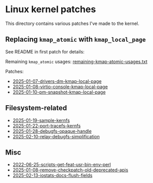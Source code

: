 # Linux kernel patches

This directory contains various patches I've made to the kernel.

## Replacing `kmap_atomic` with `kmap_local_page`

See README in first patch for details:

Remaining `kmap_atomic` usages: [remaining-kmap-atomic-usages.txt](./2025-01-07-drivers-dm-kmap-local-page/remaining-kmap-atomic-usages.txt)

Patches:

- [2025-01-07-drivers-dm-kmap-local-page](./2025-01-07-drivers-dm-kmap-local-page)
- [2025-01-08-virtio-console-kmap-local-page](./2025-01-08-virtio-console-kmap-local-page)
- [2025-01-10-pm-snapshot-kmap-local-page](./2025-01-10-pm-snapshot-kmap-local-page)

## Filesystem-related

- [2025-01-19-sample-kernfs](./2025-01-19-sample-kernfs)
- [2025-01-22-port-tracefs-kernfs](./2025-01-22-port-tracefs-kernfs)
- [2025-01-28-debugfs-opaque-handle](./2025-01-28-debugfs-opaque-handle)
- [2025-02-10-relay-debugfs-simplification](./2025-02-10-relay-debugfs-simplification)

## Misc

- [2022-06-25-scripts-get-feat-usr-bin-env-perl](./2022-06-25-scripts-get-feat-usr-bin-env-perl)
- [2025-01-08-remove-checkpatch-old-deprecated-apis](./2025-01-08-remove-checkpatch-old-deprecated-apis)
- [2025-02-13-iostats-docs-flush-fields](./2025-02-13-iostats-docs-flush-fields)
